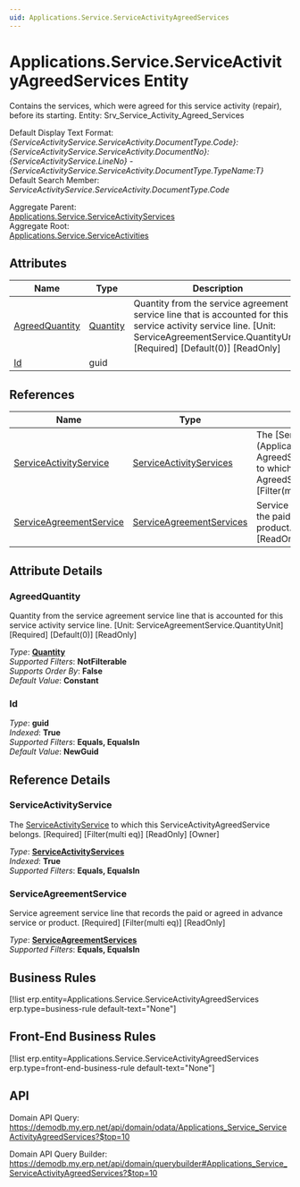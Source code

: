 ```yaml
---
uid: Applications.Service.ServiceActivityAgreedServices
---
```

# Applications.Service.ServiceActivityAgreedServices Entity

Contains the services, which were agreed for this service activity (repair), before its starting. Entity: Srv_Service_Activity_Agreed_Services

Default Display Text Format:  
_{ServiceActivityService.ServiceActivity.DocumentType.Code}:{ServiceActivityService.ServiceActivity.DocumentNo}:{ServiceActivityService.LineNo} - {ServiceActivityService.ServiceActivity.DocumentType.TypeName:T}_  
Default Search Member:  
_ServiceActivityService.ServiceActivity.DocumentType.Code_  

Aggregate Parent:  
[Applications.Service.ServiceActivityServices](Applications.Service.ServiceActivityServices.md)  
Aggregate Root:  
[Applications.Service.ServiceActivities](Applications.Service.ServiceActivities.md)  

## Attributes

| Name | Type | Description |
| ---- | ---- | --- |
| [AgreedQuantity](Applications.Service.ServiceActivityAgreedServices.md#agreedquantity) | [Quantity](../data-types.md#quantity) | Quantity from the service agreement service line that is accounted for this service activity service line. [Unit: ServiceAgreementService.QuantityUnit] [Required] [Default(0)] [ReadOnly] 
| [Id](Applications.Service.ServiceActivityAgreedServices.md#id) | guid |  

## References

| Name | Type | Description |
| ---- | ---- | --- |
| [ServiceActivityService](Applications.Service.ServiceActivityAgreedServices.md#serviceactivityservice) | [ServiceActivityServices](Applications.Service.ServiceActivityServices.md) | The [ServiceActivityService](Applications.Service.ServiceActivity<br />AgreedServices.md#serviceactivityservice) to which this ServiceActivity<br />AgreedService belongs. [Required] [Filter(multi eq)] [ReadOnly] [Owner] |
| [ServiceAgreementService](Applications.Service.ServiceActivityAgreedServices.md#serviceagreementservice) | [ServiceAgreementServices](Applications.Service.ServiceAgreementServices.md) | Service agreement service line that records the paid or agreed in advance service or product. [Required] [Filter(multi eq)] [ReadOnly] |


## Attribute Details

### AgreedQuantity

Quantity from the service agreement service line that is accounted for this service activity service line. [Unit: ServiceAgreementService.QuantityUnit] [Required] [Default(0)] [ReadOnly]

_Type_: **[Quantity](../data-types.md#quantity)**  
_Supported Filters_: **NotFilterable**  
_Supports Order By_: **False**  
_Default Value_: **Constant**  

### Id

_Type_: **guid**  
_Indexed_: **True**  
_Supported Filters_: **Equals, EqualsIn**  
_Default Value_: **NewGuid**  


## Reference Details

### ServiceActivityService

The [ServiceActivityService](Applications.Service.ServiceActivityAgreedServices.md#serviceactivityservice) to which this ServiceActivityAgreedService belongs. [Required] [Filter(multi eq)] [ReadOnly] [Owner]

_Type_: **[ServiceActivityServices](Applications.Service.ServiceActivityServices.md)**  
_Indexed_: **True**  
_Supported Filters_: **Equals, EqualsIn**  

### ServiceAgreementService

Service agreement service line that records the paid or agreed in advance service or product. [Required] [Filter(multi eq)] [ReadOnly]

_Type_: **[ServiceAgreementServices](Applications.Service.ServiceAgreementServices.md)**  
_Supported Filters_: **Equals, EqualsIn**  



## Business Rules

[!list erp.entity=Applications.Service.ServiceActivityAgreedServices erp.type=business-rule default-text="None"]

## Front-End Business Rules

[!list erp.entity=Applications.Service.ServiceActivityAgreedServices erp.type=front-end-business-rule default-text="None"]

## API

Domain API Query:
<https://demodb.my.erp.net/api/domain/odata/Applications_Service_ServiceActivityAgreedServices?$top=10>

Domain API Query Builder:
<https://demodb.my.erp.net/api/domain/querybuilder#Applications_Service_ServiceActivityAgreedServices?$top=10>

